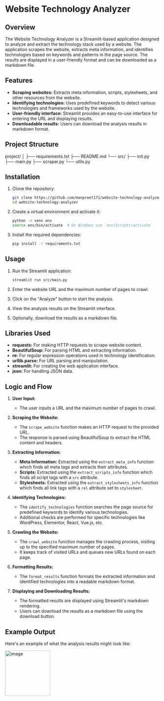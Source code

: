 # Website Technology Analyzer

## Overview

The Website Technology Analyzer is a Streamlit-based application designed to analyze and extract the technology stack used by a website. The application scrapes the website, extracts meta information, and identifies technologies based on keywords and patterns in the page source. The results are displayed in a user-friendly format and can be downloaded as a markdown file.

## Features

- **Scraping websites:** Extracts meta information, scripts, stylesheets, and other resources from the website.
- **Identifying technologies:** Uses predefined keywords to detect various technologies and frameworks used by the website.
- **User-friendly interface:** Streamlit provides an easy-to-use interface for entering the URL and displaying results.
- **Downloadable results:** Users can download the analysis results in markdown format.

## Project Structure

project/
│
├── requirements.txt
├── README.md
└── src/
├── init.py
├── main.py
├── scraper.py
└── utils.py


## Installation

1. Clone the repository:
    ```bash
    git clone https://github.com/manpreet171/website-technology-analyzer.git
    cd website-technology-analyzer
    ```

2. Create a virtual environment and activate it:
    ```bash
    python -m venv env
    source env/bin/activate  # On Windows use `env\Scripts\activate`
    ```

3. Install the required dependencies:
    ```bash
    pip install -r requirements.txt
    ```

## Usage

1. Run the Streamlit application:
    ```bash
    streamlit run src/main.py
    ```

2. Enter the website URL and the maximum number of pages to crawl.

3. Click on the "Analyze" button to start the analysis.

4. View the analysis results on the Streamlit interface.

5. Optionally, download the results as a markdown file.

## Libraries Used

- **requests:** For making HTTP requests to scrape website content.
- **BeautifulSoup:** For parsing HTML and extracting information.
- **re:** For regular expression operations used in technology identification.
- **urllib.parse:** For URL parsing and manipulation.
- **streamlit:** For creating the web application interface.
- **json:** For handling JSON data.

## Logic and Flow

1. **User Input:**
   - The user inputs a URL and the maximum number of pages to crawl.
   
2. **Scraping the Website:**
   - The `scrape_website` function makes an HTTP request to the provided URL.
   - The response is parsed using BeautifulSoup to extract the HTML content and headers.

3. **Extracting Information:**
   - **Meta Information:** Extracted using the `extract_meta_info` function which finds all meta tags and extracts their attributes.
   - **Scripts:** Extracted using the `extract_scripts_info` function which finds all script tags with a `src` attribute.
   - **Stylesheets:** Extracted using the `extract_stylesheets_info` function which finds all link tags with a `rel` attribute set to `stylesheet`.

4. **Identifying Technologies:**
   - The `identify_technologies` function searches the page source for predefined keywords to identify various technologies.
   - Additional checks are performed for specific technologies like WordPress, Elementor, React, Vue.js, etc.

5. **Crawling the Website:**
   - The `crawl_website` function manages the crawling process, visiting up to the specified maximum number of pages.
   - It keeps track of visited URLs and queues new URLs found on each page.

6. **Formatting Results:**
   - The `format_results` function formats the extracted information and identified technologies into a readable markdown format.

7. **Displaying and Downloading Results:**
   - The formatted results are displayed using Streamlit's markdown rendering.
   - Users can download the results as a markdown file using the download button.

## Example Output

Here's an example of what the analysis results might look like:

<img width="148" alt="image" src="https://github.com/manpreet171/Website-Technology-Analyzer/assets/172519023/395e2cf4-305a-4d2b-aa72-90a62211f4ef">

